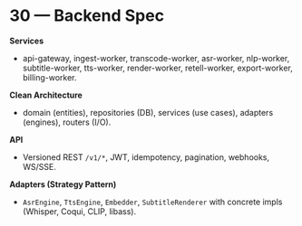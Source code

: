 
# 30 — Backend Spec

**Services**
- api-gateway, ingest-worker, transcode-worker, asr-worker, nlp-worker, subtitle-worker, tts-worker, render-worker, retell-worker, export-worker, billing-worker.

**Clean Architecture**
- domain (entities), repositories (DB), services (use cases), adapters (engines), routers (I/O).

**API**
- Versioned REST `/v1/*`, JWT, idempotency, pagination, webhooks, WS/SSE.

**Adapters (Strategy Pattern)**
- `AsrEngine`, `TtsEngine`, `Embedder`, `SubtitleRenderer` with concrete impls (Whisper, Coqui, CLIP, libass).
